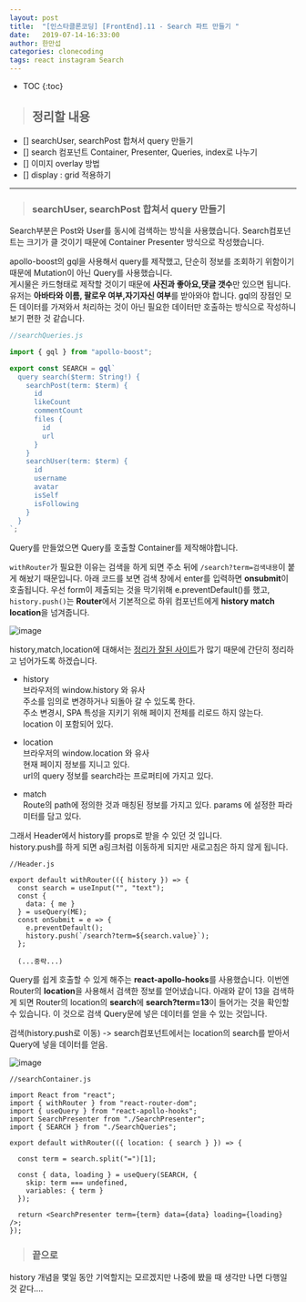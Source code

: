 ```yaml
---
layout: post
title:  "[인스타클론코딩] [FrontEnd].11 - Search 파트 만들기 "
date:   2019-07-14-16:33:00
author: 한만섭
categories: clonecoding
tags: react instagram Search
---
```


* TOC
{:toc}


> ## 정리할 내용 

- [] searchUser, searchPost 합쳐서 query 만들기 
- [] search 컴포넌트 Container, Presenter, Queries, index로 나누기  
- [] 이미지 overlay 방법  
- [] display : grid 적용하기  

***

> ### searchUser, searchPost 합쳐서 query 만들기  

Search부분은 Post와 User를 동시에 검색하는 방식을 사용했습니다. Search컴포넌트는 크기가 클 것이기 때문에 Container Presenter 방식으로 작성했습니다.  

apollo-boost의 gql을 사용해서 query를 제작했고, 단순히 정보를 조회하기 위함이기 때문에 Mutation이 아닌 Query를 사용했습니다.  
게시물은 카드형태로 제작할 것이기 때문에 **사진과 좋아요,댓글 갯수**만 있으면 됩니다. 유저는 **아바타와 이름, 팔로우 여부,자기자신 여부**를 받아와야 합니다. gql의 장점인 모든 데이터를 가져와서 처리하는 것이 아닌 필요한 데이터만 호출하는 방식으로 작성하니 보기 편한 것 같습니다.   
```javascript
//searchQueries.js

import { gql } from "apollo-boost";

export const SEARCH = gql`
  query search($term: String!) {
    searchPost(term: $term) {
      id
      likeCount
      commentCount
      files {
        id
        url
      }
    }
    searchUser(term: $term) {
      id
      username
      avatar
      isSelf
      isFollowing
    }
  }
`;
```

Query를 만들었으면 Query를 호출할 Container를 제작해야합니다.  

`withRouter`가 필요한 이유는 검색을 하게 되면 주소 뒤에 `/search?term=검색내용`이 붙게 해놨기 때문입니다. 아래 코드를 보면 검색 창에서 enter를 
입력하면 **onsubmit**이 호출됩니다. 우선 form이 제출되는 것을 막기위해 e.preventDefault()를 했고, `history.push()`는 **Router**에서 기본적으로 하위 컴포넌트에게 **history match location**을 넘겨줍니다. 

![image](https://user-images.githubusercontent.com/46010705/61183934-95299380-a682-11e9-8e87-76c06d4039bf.png)


history,match,location에 대해서는 [정리가 잘된 사이트](https://medium.com/@han7096/react-router-v4-%EC%A0%95%EB%A6%AC-e9931b63dcae)가 많기 때문에 간단히 정리하고 넘어가도록 하겠습니다.  

* history  
브라우저의 window.history 와 유사  
주소를 임의로 변경하거나 되돌아 갈 수 있도록 한다.  
주소 변경시, SPA 특성을 지키기 위해 페이지 전체를 리로드 하지 않는다.  
location 이 포함되어 있다.  

* location  
브라우저의 window.location 와 유사  
현재 페이지 정보를 지니고 있다.  
url의 query 정보를 search라는 프로퍼티에 가지고 있다.  

* match  
Route의 path에 정의한 것과 매칭된 정보를 가지고 있다.
params 에 설정한 파라미터를 담고 있다.

그래서 Header에서 history를 props로 받을 수 있던 것 입니다.  
history.push를 하게 되면 a링크처럼 이동하게 되지만 새로고침은 하지 않게 됩니다.  

```
//Header.js

export default withRouter(({ history }) => {
  const search = useInput("", "text");
  const {
    data: { me }
  } = useQuery(ME);
  const onSubmit = e => {
    e.preventDefault();
    history.push(`/search?term=${search.value}`);
  };
  
  (...중략...)
```  

Query를 쉽게 호출할 수 있게 해주는 **react-apollo-hooks**를 사용했습니다.  이번엔 Router의 **location**을 사용해서 검색한 정보를 얻어냈습니다. 
아래와 같이 13을 검색하게 되면 Router의 location의 **search**에 **search?term=13**이 들어가는 것을 확인할 수 있습니다. 이 것으로 검색 Query문에 
넣은 데이터를 얻을 수 있는 것입니다.  

검색(history.push로 이동) -> search컴포넌트에서는 location의 search를 받아서 Query에 넣을 데이터를 얻음.  


![image](https://user-images.githubusercontent.com/46010705/61184033-a45d1100-a683-11e9-89aa-d48cf17a1bcf.png)


```
//searchContainer.js

import React from "react";
import { withRouter } from "react-router-dom";
import { useQuery } from "react-apollo-hooks";
import SearchPresenter from "./SearchPresenter";
import { SEARCH } from "./SearchQueries";

export default withRouter(({ location: { search } }) => {

  const term = search.split("=")[1];
  
  const { data, loading } = useQuery(SEARCH, {
    skip: term === undefined,
    variables: { term }
  });
  
  return <SearchPresenter term={term} data={data} loading={loading} />;
});

```

> ### 끝으로

history 개념을 몇일 동안 기억할지는 모르겠지만 나중에 봤을 때 생각만 나면 다행일 것 같다....
